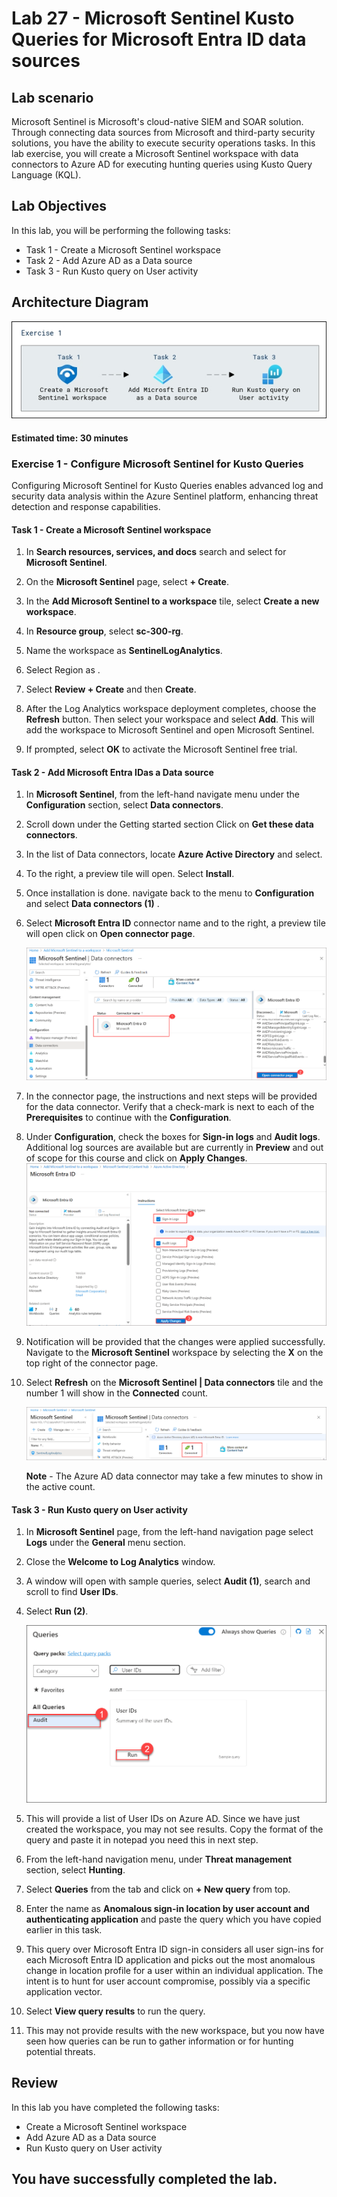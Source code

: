# Lab 27 - Microsoft Sentinel Kusto Queries for Microsoft Entra ID data sources

## Lab scenario

Microsoft Sentinel is Microsoft's cloud-native SIEM and SOAR solution.  Through connecting data sources from Microsoft and third-party security solutions, you have the ability to execute security operations tasks.  In this lab exercise, you will create a Microsoft Sentinel workspace with data connectors to Azure AD for executing hunting queries using Kusto Query Language (KQL). 

## Lab Objectives

In this lab, you will be performing the following tasks:

- Task 1 - Create a Microsoft Sentinel workspace
- Task 2 - Add Azure AD as a Data source
- Task 3 - Run Kusto query on User activity

## Architecture Diagram

![Screen image displaying the New Group page with Group type, Group name, Owners, and Members highlighted](./media/arch27.png)

#### Estimated time: 30 minutes

### Exercise 1 - Configure Microsoft Sentinel for Kusto Queries
Configuring Microsoft Sentinel for Kusto Queries enables advanced log and security data analysis within the Azure Sentinel platform, enhancing threat detection and response capabilities.

#### Task 1 - Create a Microsoft Sentinel workspace

1. In **Search resources, services, and docs** search and select for **Microsoft Sentinel**. 

1. On the **Microsoft Sentinel** page, select **+ Create**.

1. In the **Add Microsoft Sentinel to a workspace** tile, select **Create a new workspace**.

1. In **Resource group**, select **sc-300-rg**.

1. Name the workspace as **SentinelLogAnalytics**.

1. Select Region as **<inject key="Region" enableCopy="false"/>**.

1. Select **Review + Create** and then **Create**.

1. After the Log Analytics workspace deployment completes, choose the **Refresh** button. Then select your workspace and select **Add**.  This will add the workspace to Microsoft Sentinel and open Microsoft Sentinel.

1. If prompted, select **OK** to activate the Microsoft Sentinel free trial.

#### Task 2 - Add Microsoft Entra IDas a Data source

1. In **Microsoft Sentinel**, from the left-hand navigate menu under the **Configuration** section, select **Data connectors**.

1. Scroll down under the Getting started section Click on **Get these data connectors**. 

1. In the list of Data connectors, locate **Azure Active Directory** and select.

1. To the right, a preview tile will open.  Select **Install**.

1. Once installation is done. navigate back to the menu to **Configuration** and select **Data connectors (1)** .

1. Select **Microsoft Entra ID** connector name and to the right, a preview tile will open click on **Open connector page**.

   ![Screen image displaying the Azure AD roles page with the Settings menu highlighted](./media/lab27-1.png)

1. In the connector page, the instructions and next steps will be provided for the data connector. Verify that a check-mark is next to each of the **Prerequisites** to continue with the **Configuration**.

1. Under **Configuration**, check the boxes for **Sign-in logs** and **Audit logs**. Additional log sources are available but are currently in **Preview** and out of scope for this course and click on **Apply Changes**. 
   ![Screen image displaying the Azure AD roles page with the Settings menu highlighted](./media/lab27-3.png)

1. Notification will be provided that the changes were applied successfully. Navigate to the **Microsoft Sentinel** workspace by selecting the **X** on the top right of the connector page.

1. Select **Refresh** on the **Microsoft Sentinel | Data connectors** tile and the number 1 will show in the **Connected** count.

   ![Screen image displaying the Azure AD roles page with the Settings menu highlighted](./media/lab27-2.png)

   **Note** - The Azure AD data connector may take a few minutes to show in the active count. 

#### Task 3 - Run Kusto query on User activity

1. In **Microsoft Sentinel** page, from the left-hand navigation page select **Logs** under the **General** menu section.

1. Close the **Welcome to Log Analytics** window.

1. A window will open with sample queries, select **Audit (1)**, search and scroll to find **User IDs**.

1. Select **Run (2)**.

   ![](./media/audit.png)

1. This will provide a list of User IDs on Azure AD.  Since we have just created the workspace, you may not see results. Copy the format of the query and paste it in notepad you need this in next step.

1. From the left-hand navigation menu, under **Threat management** section, select **Hunting**.

1. Select **Queries** from the tab and click on **+ New query** from top.

1. Enter the name as **Anomalous sign-in location by user account and authenticating application** and paste the query which you have copied earlier in this task.

1. This query over Microsoft Entra ID sign-in considers all user sign-ins for each Microsoft Entra ID application and picks out the most anomalous change in location profile for a user within an individual application. The intent is to hunt for user account compromise, possibly via a specific application vector. 

1. Select **View query results** to run the query.

1. This may not provide results with the new workspace, but you now have seen how queries can be run to gather information or for hunting potential threats.


## Review

In this lab you have completed the following tasks:

- Create a Microsoft Sentinel workspace
- Add Azure AD as a Data source
- Run Kusto query on User activity

## You have successfully completed the lab.
